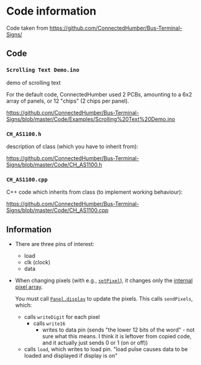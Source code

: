 # Code information

Code taken from <https://github.com/ConnectedHumber/Bus-Terminal-Signs/>

## Code

### `Scrolling Text Demo.ino`

demo of scrolling text

For the default code, ConnectedHumber used 2 PCBs, amounting to a 6x2 array of panels, or 12 "chips" (2 chips per panel).

<https://github.com/ConnectedHumber/Bus-Terminal-Signs/blob/master/Code/Examples/Scrolling%20Text%20Demo.ino>

### `CH_AS1100.h`

description of class (which you have to inherit from):

<https://github.com/ConnectedHumber/Bus-Terminal-Signs/blob/master/Code/CH_AS1100.h>

### `CH_AS1100.cpp`

C++ code which inherits from class (to implement working behaviour):

<https://github.com/ConnectedHumber/Bus-Terminal-Signs/blob/master/Code/CH_AS1100.cpp>

## Information

- There are three pins of interest:
  - load
  - clk (clock)
  - data
- When changing pixels (with e.g., [`setPixel`]), it changes only the [internal pixel array].

  You must call [`Panel.display`] to update the pixels.
  This calls `sendPixels`, which:

  - calls `writeDigit` for each pixel
    - calls `write16`
      - writes to data pin (sends "the lower 12 bits of the word" - not sure what this means. I think it is leftover from copied code, and it actually just sends 0 or 1 (on or off))
  - calls `load`, which writes to load pin. "load pulse causes data to be loaded and displayed if display is on"

[`setPixel`]: https://github.com/ConnectedHumber/Bus-Terminal-Signs/blob/924d6c9f16a497d58154f33e4dc9a63ff28e7344/Code/CH_AS1100.cpp#L390-L404
[internal pixel array]: https://github.com/ConnectedHumber/Bus-Terminal-Signs/blob/924d6c9f16a497d58154f33e4dc9a63ff28e7344/Code/CH_AS1100.h#L67
[`Panel.display`]: https://github.com/ConnectedHumber/Bus-Terminal-Signs/blob/924d6c9f16a497d58154f33e4dc9a63ff28e7344/Code/Examples/Scrolling%20Text%20Demo.ino#L71
